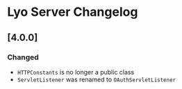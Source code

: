 # Lyo Server Changelog

## [4.0.0]

### Changed

- `HTTPConstants` is no longer a public class
- `ServletListener` was renamed to `OAuthServletListener`

